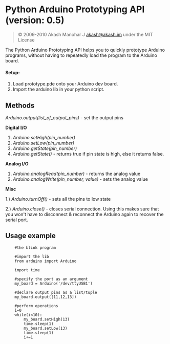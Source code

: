 # Python Arduino Prototyping API (version: 0.5)

> &copy; 2009-2010 Akash Manohar J <akash@akash.im>
> under the MIT License

The Python Arduino Prototyping API helps you to quickly prototype Arduino programs, 
without having to repeatedly load the program to the Arduino board.

#### Setup:

1. Load prototype.pde onto your Arduino dev board.
2. Import the arduino lib in your python script.


## Methods

*Arduino.output(list_of_output_pins)* - set the output pins

**Digital I/O**

1. *Arduino.setHigh(pin_number)*
2. *Arduino.setLow(pin_number)*
3. *Arduino.getState(pin_number)*
4. *Arduino.getState()* - returns true if pin state is high, else it returns false.

**Analog I/O**

1. *Arduino.analogRead(pin_number)* - returns the analog value
2. *Arduino.analogWrite(pin_number, value)* - sets the analog value

**Misc**

1.) *Arduino.turnOff()* - sets all the pins to low state

2.) *Arduino.close()* - closes serial connection. Using this makes sure that you won't have to disconnect & reconnect the Arduino again to recover the serial port.

## Usage example

        #the blink program

        #import the lib
        from arduino import Arduino

        import time

        #specify the port as an argument
        my_board = Arduino('/dev/ttyUSB1')

        #declare output pins as a list/tuple
        my_board.output([11,12,13])

        #perform operations
        i=0
        while(i<10):
            my_board.setHigh(13)
            time.sleep(1)
            my_board.setLow(13)
            time.sleep(1)
            i+=1
